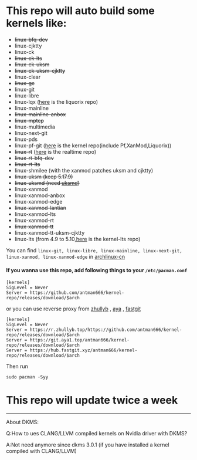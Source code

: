 # This repo will auto build some kernels like:

- ~~linux-bfq-dev~~
- linux-cjktty
- linux-ck
- ~~linux-ck-lts~~
- ~~linux-ck-uksm~~
- ~~linux-ck-uksm-cjktty~~
- linux-clear
- ~~linux-gc~~
- linux-git
- linux-libre
- linux-lqx ([here](https://wiki.archlinux.org/title/Unofficial_user_repositories#liquorix) is the liquorix repo)
- linux-mainline
- ~~linux-mainline-anbox~~
- ~~linux-mptcp~~
- linux-multimedia
- linux-next-git
- linux-pds
- linux-pf-git ([here](https://wiki.archlinux.org/title/Unofficial_user_repositories#kernel) is the kernel repo(include Pf,XanMod,Liquorix))
- ~~linux-rt~~ ([here](https://wiki.archlinux.org/title/Unofficial_user_repositories#realtime) is the realtime repo)
- ~~linux-rt-bfq-dev~~
- ~~linux-rt-lts~~
- linux-shmilee (with the xanmod patches uksm and cjktty)
- ~~linux-uksm (keep 5.17.9)~~
- ~~linux-uksmd (need [uksmd](https://aur.archlinux.org/packages/uksmd))~~
- linux-xanmod
- linux-xanmod-anbox
- linux-xanmod-edge
- ~~linux-xanmod-lantian~~
- linux-xanmod-lts
- linux-xanmod-rt
- ~~linux-xanmod-tt~~
- linux-xanmod-tt-uksm-cjktty
- linux-lts (from 4.9 to 5.10,[here](https://wiki.archlinux.org/title/Unofficial_user_repositories#kernel-lts) is the kernel-lts repo)

You can find ```linux-git, linux-libre, linux-mainline, linux-next-git, linux-xanmod, linux-xanmod-edge``` in [archlinux-cn](https://repo.archlinuxcn.org/)

#### If you wanna use this repo, add following things to your `/etc/pacman.conf`

```
[kernels]
SigLevel = Never
Server = https://github.com/antman666/kernel-repo/releases/download/$arch
```

or you can use reverse proxy from [zhullyb](https://zhullyb.top) , [aya](https://github.com/Brx86) , [fastgit](https://fastgit.org)

```
[kernels]
SigLevel = Never
Server = https://r.zhullyb.top/https://github.com/antman666/kernel-repo/releases/download/$arch
Server = https://git.aya1.top/antman666/kernel-repo/releases/download/$arch
Server = https://hub.fastgit.xyz/antman666/kernel-repo/releases/download/$arch
```

Then run

```
sudo pacman -Syy
```

# This repo will update twice a week

---

About DKMS:

Q:How to ues CLANG/LLVM compiled kernels on Nvidia driver with DKMS?

A:Not need anymore since dkms 3.0.1 (if you have installed a kernel compiled with CLANG/LLVM)
